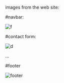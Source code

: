 images from the web site:

#navbar:

![f](https://github.com/MEKKAOUIABDESSAMAD/online-school-management/assets/110626317/8fc295ee-6fb8-4be9-9471-1b69db828ae9)

#contact form:

![d](https://github.com/MEKKAOUIABDESSAMAD/online-school-management/assets/110626317/43caa84b-a010-4b7d-96de-9bea0761f64c)

...

#footer

![footer](https://github.com/MEKKAOUIABDESSAMAD/online-school-management/assets/110626317/4d81c7c9-b617-45f5-8a35-2c54f4d170b2)
